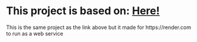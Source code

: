 <h1> This project is based on:
  <a href="https://github.com/DingoPham/Artwork-core.git "> Here! </a>
</h1>


<p>This is the same project as the link above but it made for https://render.com to run as a web service</p>
